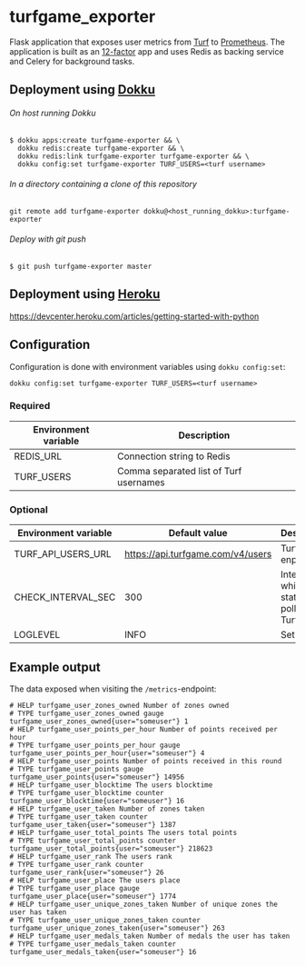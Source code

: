 # turfgame_exporter

Flask application that exposes user metrics from [Turf](https://turfgame.com/) to [Prometheus](https://prometheus.io/). The application is built as an [12-factor](https://12factor.net/) app and uses Redis as backing service and Celery for background tasks.

## Deployment using [Dokku](https://github.com/dokku)

###### On host running Dokku

```
$ dokku apps:create turfgame-exporter && \
  dokku redis:create turfgame-exporter && \
  dokku redis:link turfgame-exporter turfgame-exporter && \
  dokku config:set turfgame-exporter TURF_USERS=<turf username>
```

###### In a directory containing a clone of this repository

```
git remote add turfgame-exporter dokku@<host_running_dokku>:turfgame-exporter
```

###### Deploy with git push

```
$ git push turfgame-exporter master
```

## Deployment using [Heroku](https://www.heroku.com/)
https://devcenter.heroku.com/articles/getting-started-with-python

## Configuration

Configuration is done with environment variables using `dokku config:set`:

```
dokku config:set turfgame-exporter TURF_USERS=<turf username>
```

### Required

| Environment variable | Description                            |
| -------------------- | -------------------------------------- |
| REDIS_URL            | Connection string to Redis             |
| TURF_USERS           | Comma separated list of Turf usernames |

### Optional

| Environment variable | Default value                     | Description                                           |
| -------------------- | --------------------------------- | ----------------------------------------------------- |
| TURF_API_USERS_URL   | https://api.turfgame.com/v4/users | Turf API enpoint                                      |
| CHECK_INTERVAL_SEC   | 300                               | Interval in which statistics is polled from Turf API. |
| LOGLEVEL             | INFO                              | Set loglevel                                          |

## Example output

The data exposed when visiting the `/metrics`-endpoint:

```
# HELP turfgame_user_zones_owned Number of zones owned
# TYPE turfgame_user_zones_owned gauge
turfgame_user_zones_owned{user="someuser"} 1
# HELP turfgame_user_points_per_hour Number of points received per hour
# TYPE turfgame_user_points_per_hour gauge
turfgame_user_points_per_hour{user="someuser"} 4
# HELP turfgame_user_points Number of points received in this round
# TYPE turfgame_user_points gauge
turfgame_user_points{user="someuser"} 14956
# HELP turfgame_user_blocktime The users blocktime
# TYPE turfgame_user_blocktime counter
turfgame_user_blocktime{user="someuser"} 16
# HELP turfgame_user_taken Number of zones taken
# TYPE turfgame_user_taken counter
turfgame_user_taken{user="someuser"} 1387
# HELP turfgame_user_total_points The users total points
# TYPE turfgame_user_total_points counter
turfgame_user_total_points{user="someuser"} 218623
# HELP turfgame_user_rank The users rank
# TYPE turfgame_user_rank counter
turfgame_user_rank{user="someuser"} 26
# HELP turfgame_user_place The users place
# TYPE turfgame_user_place gauge
turfgame_user_place{user="someuser"} 1774
# HELP turfgame_user_unique_zones_taken Number of unique zones the user has taken
# TYPE turfgame_user_unique_zones_taken counter
turfgame_user_unique_zones_taken{user="someuser"} 263
# HELP turfgame_user_medals_taken Number of medals the user has taken
# TYPE turfgame_user_medals_taken counter
turfgame_user_medals_taken{user="someuser"} 16
```
